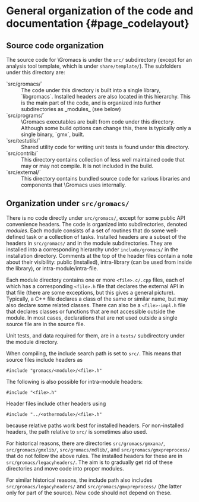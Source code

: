General organization of the code and documentation {#page_codelayout}
==================================================

Source code organization
------------------------

The source code for \Gromacs is under the `src/` subdirectory
(except for an analysis tool template, which is under `share/template/`).
The subfolders under this directory are:
<dl>
<dt>`src/gromacs/`</dt>
<dd>
The code under this directory is built into a single library,
`libgromacs`.  Installed headers are also located in this hierarchy.
This is the main part of the code, and is organized into further subdirectories
as _modules_ (see below)
</dd>
<dt>`src/programs/`</dt>
<dd>
\Gromacs executables are built from code under this directory.
Although some build options can change this, there is typically only a single
binary, `gmx`, built.
</dd>
<dt>`src/testutils/`</dt>
<dd>
Shared utility code for writing unit tests is found under this directory.
</dd>
<dt>`src/contrib/`</dt>
<dd>
This directory contains collection of less well maintained code that may or may
not compile.  It is not included in the build.
</dd>
<dt>`src/external/`</dt>
<dd>
This directory contains bundled source code for various libraries and
components that \Gromacs uses internally.
</dd>
</dl>

Organization under `src/gromacs/`
---------------------------------

There is no code directly under `src/gromacs/`, except for some public API
convenience headers.  The code is organized into subdirectories, denoted
_modules_.  Each module consists of a set of routines that do some well-defined
task or a collection of tasks.  Installed headers are a subset of the headers
in `src/gromacs/` and in the module subdirectories.  They are installed into a
corresponding hierarchy under `include/gromacs/` in the installation directory.
Comments at the top of the header files contain a note about their visibility:
public (installed), intra-library (can be used from inside the library), or
intra-module/intra-file.

Each module directory contains one or more `<file>.c/.cpp` files, each of which
has a corresponding `<file>.h` file that declares the external API in that file
(there are some exceptions, but this gives a general picture).
Typically, a C++ file declares a class of the same or similar name, but may
also declare some related classes.
There can also be a `<file>-impl.h` file that declares classes or functions that
are not accessible outside the module.  In most cases, declarations that
are not used outside a single source file are in the source file.

Unit tests, and data required for them, are in a `tests/` subdirectory under
the module directory.

When compiling, the include search path is set to `src/`.  This means that
source files include headers as

    #include "gromacs/<module>/<file>.h"

The following is also possible for intra-module headers:

    #include "<file>.h"

Header files include other headers using

    #include "../<othermodule>/<file>.h"

because relative paths work best for installed headers.  For non-installed
headers, the path relative to `src/` is sometimes also used.

For historical reasons, there are directories `src/gromacs/gmxana/`,
`src/gromacs/gmxlib/`, `src/gromacs/mdlib/`, and `src/gromacs/gmxpreprocess/`
that do not follow the above rules.  The installed headers for these are in
`src/gromacs/legacyheaders/`.  The aim is to gradually get rid of these
directories and move code into proper modules.

For similar historical reasons, the include path also includes
`src/gromacs/legacyheaders/` and `src/gromacs/gmxpreprocess/` (the latter only
for part of the source).  New code should not depend on these.
